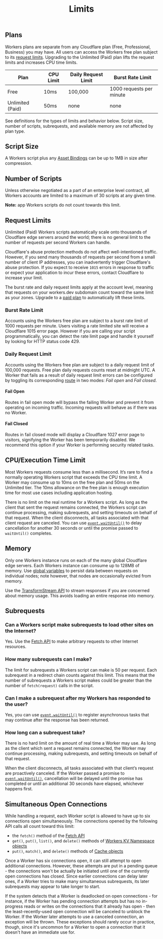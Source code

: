 ﻿---
title: Limits
weight: 4
---

## Plans

Workers plans are separate from any Cloudflare plan (Free, Professional, Business) you may have. All users can access the Workers free plan subject to its [request limits](#request-limits). Upgrading to the Unlimited (Paid) plan lifts the request limits and increases CPU time limits.

| Plan             | CPU Limit | Daily Request Limit | Burst Rate Limit         |
| ---------------- | --------- | ------------------- | ------------------------ |
| Free             | 10ms      | 100,000             | 1000 requests per minute |
| Unlimited (Paid) | 50ms      | none                | none                     |

See definitions for the types of limits and behavior below.
Script size, number of scripts, subrequests, and available memory are not affected by plan type.

## Script Size

A Workers script plus any [Asset Bindings](/tooling/api/bindings) can be up to 1MB in size after compression.

## Number of Scripts

Unless otherwise negotiated as a part of an enterprise level contract, all Workers accounts are limited to a maximum of 30 scripts at any given time.

**Note:** app Workers scripts do not count towards this limit.

## Request Limits

Unlimited (Paid) Workers scripts automatically scale onto thousands of Cloudflare edge servers around the world; there is no general limit to the number of requests per second Workers can handle.

Cloudflare's abuse protection methods do not affect well-intentioned traffic. However, if you send many thousands of requests per second from a small number of client IP addresses, you can inadvertently trigger Cloudflare's abuse protection. If you expect to receive `1015` errors in response to traffic or expect your application to incur these errors, contact Cloudflare to increase your limit.

The burst rate and daily request limits apply at the account level, meaning that requests on your workers.dev subdomain count toward the same limit as your zones. Upgrade to a [paid plan](https://dash.cloudflare.com/?account=workers/plans) to automatically lift these limits.

### Burst Rate Limit

Accounts using the Workers free plan are subject to a burst rate limit of 1000 requests per minute. Users visiting a rate limited site will receive a Cloudflare 1015 error page. However if you are calling your script programmatically, you can detect the rate limit page and handle it yourself by looking for HTTP status code 429.

### Daily Request Limit

Accounts using the Workers free plan are subject to a daily request limit of 100,000 requests. Free plan daily requests counts reset at midnight UTC. A Worker that fails as a result of daily request limit errors can be configured by toggling its corresponding [route](/about/routes/) in two modes: _Fail open_ and _Fail closed_.

#### Fail Open

Routes in fail open mode will bypass the failing Worker and prevent it from operating on incoming traffic. Incoming requests will behave as if there was no Worker.

#### Fail Closed

Routes in fail closed mode will display a Cloudflare 1027 error page to visitors, signifying the Worker has been temporarily disabled. We recommend this option if your Worker is performing security related tasks.

## CPU/Execution Time Limit

Most Workers requests consume less than a millisecond. It’s rare to find a normally operating Workers script that exceeds the CPU time limit. A Worker may consume up to 10ms on the free plan and 50ms on the Unlimited tier. The 10ms allowance on the free plan is enough execution time for most use cases including application hosting.

There is no limit on the real runtime for a Workers script. As long as the client that sent the request remains connected, the Workers script can continue processing, making subrequests, and setting timeouts on behalf of that request. When the client disconnects, all tasks associated with that client request are canceled. You can use [`event.waitUntil()`](/reference/apis/fetch-event/) to delay cancellation for another 30 seconds or until the promise passed to `waitUntil()` completes.

## Memory

Only one Workers instance runs on each of the many global Cloudflare edge servers. Each Workers instance can consume up to 128MB of memory. Use [global variables](/reference/apis/standard/) to persist data between requests on individual nodes; note however, that nodes are occasionally evicted from memory.

Use the [TransformStream API](/reference/apis/streams/) to stream responses if you are concerned about memory usage. This avoids loading an entire response into memory.

## Subrequests

### Can a Workers script make subrequests to load other sites on the Internet?

Yes. Use the [Fetch API](/reference/apis/fetch/) to make arbitrary requests to other Internet resources.

### How many subrequests can I make?

The limit for subrequests a Workers script can make is 50 per request. Each subrequest in a redirect chain counts against this limit. This means that the number of subrequests a Workers script makes could be greater than the number of `fetch(request)` calls in the script.

### Can I make a subrequest after my Workers has responded to the user?

Yes, you can use [`event.waitUntil()`](/reference/apis/fetch-event) to register asynchronous tasks that may continue after the response has been returned.

### How long can a subrequest take?

There is no hard limit on the amount of real time a Worker may use. As long as the client which sent a request remains connected, the Worker may continue processing, making subrequests, and setting timeouts on behalf of that request.

When the client disconnects, all tasks associated with that client’s request are proactively canceled. If the Worker passed a promise to [`event.waitUntil()`](/reference/apis/fetch-event), cancellation will be delayed until the promise has completed or until an additional 30 seconds have elapsed, whichever happens first.

## Simultaneous Open Connections

While handling a request, each Worker script is allowed to have up to six connections open simultaneously. The connections opened by the following API calls all count toward this limit:

- the `fetch()` method of the [Fetch API](/reference/apis/fetch/)
- `get()`, `put()`, `list()`, and `delete()` methods of [Workers KV Namespace objects](/reference/storage/api/#worker-api)
- `put()`, `match()`, and `delete()` methods of [Cache objects](/reference/apis/cache/)

Once a Worker has six connections open, it can still attempt to open additional connections. However, these attempts are put in a pending queue - the connections won't be actually be initiated until one of the currently open connections has closed. Since earlier connections can delay later ones, if a Worker tries to make many simultaneous subrequests, its later subrequests may appear to take longer to start.

If the system detects that a Worker is deadlocked on open connections - for instance, if the Worker has pending connection attempts but has no in-progress reads or writes on the connections that it already has open - then the least-recently-used open connection will be canceled to unblock the Worker. If the Worker later attempts to use a canceled connection, an exception will be thrown. These exceptions should rarely occur in practice, though, since it's uncommon for a Worker to open a connection that it doesn't have an immediate use for.
